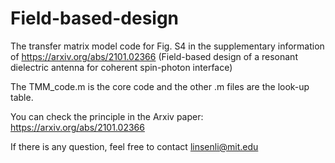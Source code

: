 # Field-based-design
The transfer matrix model code for Fig. S4 in the supplementary information of https://arxiv.org/abs/2101.02366
(Field-based design of a resonant dielectric antenna for coherent spin-photon interface)

The TMM_code.m is the core code and the other .m files are the look-up table.

You can check the principle in the Arxiv paper: https://arxiv.org/abs/2101.02366

If there is any question, feel free to contact linsenli@mit.edu
